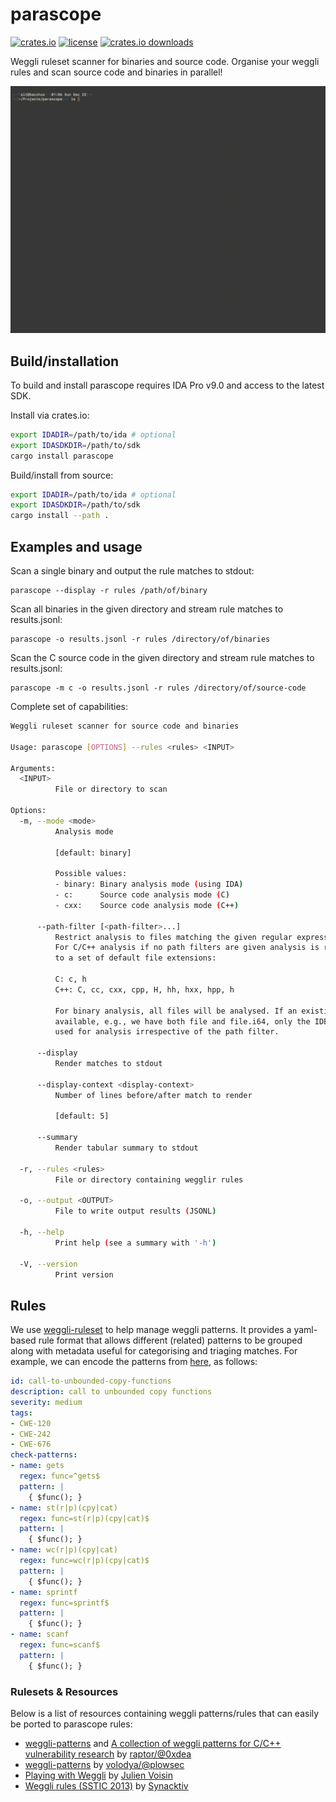 # parascope

[![crates.io](https://img.shields.io/crates/v/parascope)](https://crates.io/crates/parascope)
[![license](https://img.shields.io/crates/l/parascope)](https://github.com/xorpse/parascope)
[![crates.io downloads](https://img.shields.io/crates/d/parascope)](https://crates.io/crates/parascope)

<!--
<p align="center">
  <img src="assets/parascope-logo.svg" width="200" height="200" alt="parascope logo">
</p>
-->

Weggli ruleset scanner for binaries and source code. Organise your weggli
rules and scan source code and binaries in parallel!

<p align="center">
  <img src="assets/parascope-demo.gif" width="800" alt="parascope demo">
</p>

## Build/installation

To build and install parascope requires IDA Pro v9.0 and access to the
latest SDK.

Install via crates.io:

```sh
export IDADIR=/path/to/ida # optional
export IDASDKDIR=/path/to/sdk
cargo install parascope
```

Build/install from source:

```sh
export IDADIR=/path/to/ida # optional
export IDASDKDIR=/path/to/sdk
cargo install --path .
```

## Examples and usage

Scan a single binary and output the rule matches to stdout:
```
parascope --display -r rules /path/of/binary
```

Scan all binaries in the given directory and stream rule matches to results.jsonl:
```
parascope -o results.jsonl -r rules /directory/of/binaries
```

Scan the C source code in the given directory and stream rule matches to results.jsonl:
```
parascope -m c -o results.jsonl -r rules /directory/of/source-code
```

Complete set of capabilities:

```sh
Weggli ruleset scanner for source code and binaries

Usage: parascope [OPTIONS] --rules <rules> <INPUT>

Arguments:
  <INPUT>
          File or directory to scan

Options:
  -m, --mode <mode>
          Analysis mode

          [default: binary]

          Possible values:
          - binary: Binary analysis mode (using IDA)
          - c:      Source code analysis mode (C)
          - cxx:    Source code analysis mode (C++)

      --path-filter [<path-filter>...]
          Restrict analysis to files matching the given regular expression.
          For C/C++ analysis if no path filters are given analysis is restricted
          to a set of default file extensions:

          C: c, h
          C++: C, cc, cxx, cpp, H, hh, hxx, hpp, h

          For binary analysis, all files will be analysed. If an existing IDB is
          available, e.g., we have both file and file.i64, only the IDB will be
          used for analysis irrespective of the path filter.

      --display
          Render matches to stdout

      --display-context <display-context>
          Number of lines before/after match to render

          [default: 5]

      --summary
          Render tabular summary to stdout

  -r, --rules <rules>
          File or directory containing wegglir rules

  -o, --output <OUTPUT>
          File to write output results (JSONL)

  -h, --help
          Print help (see a summary with '-h')

  -V, --version
          Print version
```

## Rules

We use [weggli-ruleset](https://github.com/xorpse/weggli-ruleset.git) to help
manage weggli patterns. It provides a yaml-based rule format that allows
different (related) patterns to be grouped along with metadata useful for
categorising and triaging matches. For example, we can encode the patterns from
[here](https://github.com/0xdea/weggli-patterns?tab=readme-ov-file#call-to-unbounded-copy-functions-cwe-120-cwe-242-cwe-676),
as follows:

```yaml
id: call-to-unbounded-copy-functions
description: call to unbounded copy functions
severity: medium
tags:
- CWE-120
- CWE-242
- CWE-676
check-patterns:
- name: gets
  regex: func=^gets$
  pattern: |
    { $func(); }
- name: st(r|p)(cpy|cat)
  regex: func=st(r|p)(cpy|cat)$
  pattern: |
    { $func(); }
- name: wc(r|p)(cpy|cat)
  regex: func=wc(r|p)(cpy|cat)$
  pattern: |
    { $func(); }
- name: sprintf
  regex: func=sprintf$
  pattern: |
    { $func(); }
- name: scanf
  regex: func=scanf$
  pattern: |
    { $func(); }
```

### Rulesets & Resources

Below is a list of resources containing weggli patterns/rules that can easily
be ported to parascope rules:

- [weggli-patterns](https://github.com/0xdea/weggli-patterns) and [A collection of weggli patterns for C/C++ vulnerability research](https://security.humanativaspa.it/a-collection-of-weggli-patterns-for-c-cpp-vulnerability-research/) by [raptor/@0xdea](https://github.com/0xdea)
- [weggli-patterns](https://github.com/plowsec/weggli-patterns) by [volodya/@plowsec](https://github.com/plowsec)
- [Playing with Weggli](https://dustri.org/b/playing-with-weggli.html) by [Julien Voisin](https://dustri.org/)
- [Weggli rules (SSTIC 2013)](https://github.com/synacktiv/Weggli_rules_SSTIC2023) by [Synacktiv](https://github.com/synacktiv)
